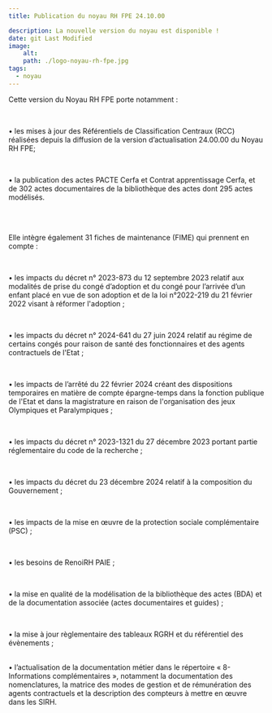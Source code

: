 ```yaml
---
title: Publication du noyau RH FPE 24.10.00

description: La nouvelle version du noyau est disponible !
date: git Last Modified
image:
    alt:
    path: ./logo-noyau-rh-fpe.jpg
tags:
  - noyau
---
```

Cette version du Noyau RH FPE porte notamment :

<br>

•	les mises à jour des Référentiels de Classification Centraux (RCC) réalisées depuis la diffusion de la version d’actualisation 24.00.00 du Noyau RH FPE;

<br>

•	la publication des actes PACTE Cerfa et Contrat apprentissage Cerfa, et de 302 actes documentaires de la bibliothèque des actes dont 295 actes modélisés.

<br>
<br>

Elle intègre également 31 fiches de maintenance (FIME) qui prennent en compte :

<br>

•	les impacts du décret n° 2023-873 du 12 septembre 2023 relatif aux modalités de prise du congé d’adoption et du congé pour l’arrivée d’un enfant placé en vue de son adoption et de la loi n°2022-219 du 21 février 2022 visant à réformer l'adoption ;

<br>

•	les impacts du décret n° 2024-641 du 27 juin 2024 relatif au régime de certains congés pour raison de santé des fonctionnaires et des agents contractuels de l'Etat ;

<br>

•	les impacts de l’arrêté du 22 février 2024 créant des dispositions temporaires en matière de compte épargne-temps dans la fonction publique de l'Etat et dans la magistrature en raison de l'organisation des jeux Olympiques et Paralympiques ;

<br>

•	les impacts du décret n° 2023-1321 du 27 décembre 2023 portant partie réglementaire du code de la recherche ;

<br>

•	les impacts du décret du 23 décembre 2024 relatif à la composition du Gouvernement ;

<br>

•	les impacts de la mise en œuvre de la protection sociale complémentaire (PSC) ;

<br>

•	les besoins de RenoiRH PAIE ;

<br>

•	la mise en qualité de la modélisation de la bibliothèque des actes (BDA) et de la documentation associée (actes documentaires et guides) ;

<br>

•	la mise à jour règlementaire des tableaux RGRH et du référentiel des évènements ;

<br>
•	l’actualisation de la documentation métier dans le répertoire « 8-Informations complémentaires », notamment la documentation des nomenclatures, la matrice des modes de gestion et de rémunération des agents contractuels et la description des compteurs à mettre en œuvre dans les SIRH.
<br>


